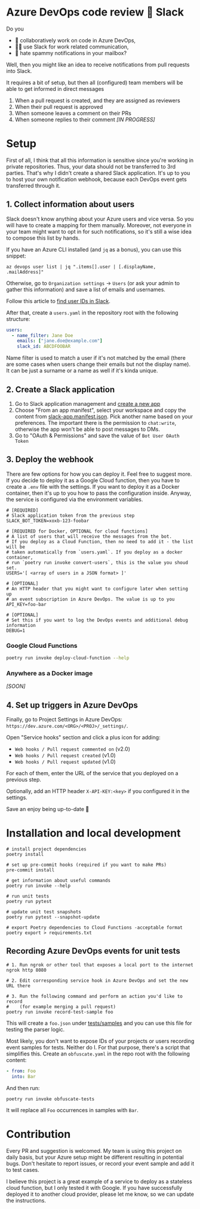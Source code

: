 # Azure DevOps code review 🤝 Slack

Do you

- 🚀 collaboratively work on code in Azure DevOps,
- 🧑‍💻 use Slack for work related communication,
- 🥵 hate spammy notifications in your mailbox?

Well, then you might like an idea to receive notifications from pull requests into
Slack.

It requires a bit of setup, but then all (configured) team members will be able to get
informed in direct messages

1. When a pull request is created, and they are assigned as reviewers
2. When their pull request is approved
3. When someone leaves a comment on their PRs
4. When someone replies to their comment _[IN PROGRESS]_

# Setup

First of all, I think that all this information is sensitive since you're working in
private repositories. Thus, your data should not be transferred to 3rd parties. That's
why I didn't create a shared Slack application. It's up to you to host your own
notification webhook, because each DevOps event gets transferred through it.

## 1. Collect information about users

Slack doesn't know anything about your Azure users and vice versa. So you will have to
create a mapping for them manually. Moreover, not everyone in your team might want to
opt in for such notifications, so it's still a wise idea to compose this list by hands.

If you have an Azure CLI installed (and `jq` as a bonus), you can use this snippet:

```shell
az devops user list | jq ".items[].user | [.displayName, .mailAddress]"
```

Otherwise, go to `Organization settings` -> `Users` (or ask your admin to gather this
information) and save a list of emails and usernames.

Follow this article to
[find user IDs in Slack](https://www.workast.com/help/article/how-to-find-a-slack-user-id/).

After that, create a `users.yaml` in the repository root with the following structure:

```yaml
users:
  - name_filter: Jane Doe
    emails: ["jane.doe@example.com"]
    slack_id: ABCDFOOBAR
```

Name filter is used to match a user if it's not matched by the email (there are some
cases when users change their emails but not the display name). It can be just a surname
or a name as well if it's kinda unique.

## 2. Create a Slack application

1. Go to Slack application management and [create a new app](https://api.slack.com/apps)
2. Choose "From an app manifest", select your workspace and copy the content from
   [slack-app.manifest.json](./slack-app.manifest.json). Pick another name based on your
   preferences. The important there is the permission to `chat:write`, otherwise the app
   won't be able to post messages to DMs.
3. Go to "OAuth & Permissions" and save the value of `Bot User OAuth Token`

## 3. Deploy the webhook

There are few options for how you can deploy it. Feel free to suggest more. If you
decide to deploy it as a Google Cloud function, then you have to create a `.env` file
with the settings. If you want to deploy it as a Docker container, then it's up to you
how to pass the configuration inside. Anyway, the service is configured via the
environment variables.

```dotenv
# [REQUIRED]
# Slack application token from the previous step
SLACK_BOT_TOKEN=xoxb-123-foobar

# [REQUIRED for Docker, OPTIONAL for cloud functions]
# A list of users that will receive the messages from the bot.
# If you deploy as a Cloud Function, then no need to add it - the list will be
# taken automatically from `users.yaml`. If you deploy as a docker container,
# run `poetry run invoke convert-users`, this is the value you shoud set.
USERS='[ <array of users in a JSON format> ]'

# [OPTIONAL]
# An HTTP header that you might want to configure later when setting up
# an event subscription in Azure DevOps. The value is up to you
API_KEY=foo-bar

# [OPTIONAL]
# Set this if you want to log the DevOps events and additional debug information
DEBUG=1
```

### Google Cloud Functions

```bash
poetry run invoke deploy-cloud-function --help
```

### Anywhere as a Docker image

_[SOON]_

## 4. Set up triggers in Azure DevOps

Finally, go to Project Settings in Azure DevOps:
`https://dev.azure.com/<ORG>/<PROJ>/_settings/`.

Open "Service hooks" section and click a plus icon for adding:

- `Web hooks / Pull request commented on` (v2.0)
- `Web hooks / Pull request created` (v1.0)
- `Web hooks / Pull request updated` (v1.0)

For each of them, enter the URL of the service that you deployed on a previous step.

Optionally, add an HTTP header `X-API-KEY:<key>` if you configured it in the settings.

Save an enjoy being up-to-date 🎉

# Installation and local development

```shell
# install project dependencies
poetry install

# set up pre-commit hooks (required if you want to make PRs)
pre-commit install

# get information about useful commands
poetry run invoke --help

# run unit tests
poetry run pytest

# update unit test snapshots
poetry run pytest --snapshot-update

# export Poetry dependencies to Cloud Functions -acceptable format
poetry export > requirements.txt
```

## Recording Azure DevOps events for unit tests

```shell
# 1. Run ngrok or other tool that exposes a local port to the internet
ngrok http 8080

# 2. Edit corresponding service hook in Azure DevOps and set the new URL there

# 3. Run the following command and perform an action you'd like to record
#    (for example merging a pull request)
poetry run invoke record-test-sample foo
```

This will create a `foo.json` under [tests/samples](./tests/samples) and you can use
this file for testing the parser logic.

Most likely, you don't want to expose IDs of your projects or users recording event
samples for tests. Neither do I. For that purpose, there's a script that simplifies
this. Create an `obfuscate.yaml` in the repo root with the following content:

```yaml
- from: Foo
  into: Bar
```

And then run:

```shell
poetry run invoke obfuscate-tests
```

It will replace all `Foo` occurrences in samples with `Bar`.

# Contribution

Every PR and suggestion is welcomed. My team is using this project on daily basis, but
your Azure setup might be different resulting in potential bugs. Don't hesitate to
report issues, or record your event sample and add it to test cases.

I believe this project is a great example of a service to deploy as a stateless cloud
function, but I only tested it with Google. If you have successfully deployed it to
another cloud provider, please let me know, so we can update the instructions.
